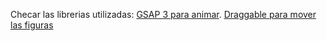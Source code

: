 
Checar las librerias utilizadas:
    [GSAP 3 para animar](https://greensock.com/docs/).
    [Draggable para mover las figuras](https://greensock.com/docs/v3/Plugins/Draggable)






